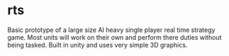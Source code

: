 rts
===

Basic prototype of a large size AI heavy single player real time strategy game. Most units will work on their own and perform there duties without being tasked. Built in unity and uses very simple 3D graphics.
